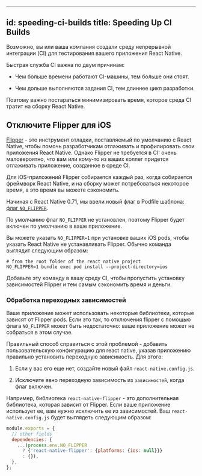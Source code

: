 

---
id: speeding-ci-builds
title: Speeding Up CI Builds
---

Возможно, вы или ваша компания создали среду непрерывной интеграции (CI) для тестирования вашего приложения React Native.



Быстрая служба CI важна по двум причинам:




- Чем больше времени работают CI-машины, тем больше они стоят.

- Чем дольше выполняются задания CI, тем длиннее цикл разработки.




Поэтому важно постараться минимизировать время, которое среда CI тратит на сборку React Native.




## Отключите Flipper для iOS




[Flipper](https://github.com/facebook/flipper) - это инструмент отладки, поставляемый по умолчанию с React Native, чтобы помочь разработчикам отлаживать и профилировать свои приложения React Native. Однако Flipper не требуется в CI: очень маловероятно, что вам или кому-то из ваших коллег придется отлаживать приложение, созданное в среде CI.




Для iOS-приложений Flipper собирается каждый раз, когда собирается фреймворк React Native, и на сборку может потребоваться некоторое время, а это время вы можете сэкономить.




Начиная с React Native 0.71, мы ввели новый флаг в Podfile шаблона: [флаг `NO_FLIPPER`](https://github.com/facebook/react-native/blob/main/packages/react-native/template/ios/Podfile#L20).




По умолчанию флаг `NO_FLIPPER` не установлен, поэтому Flipper будет включен по умолчанию в ваше приложение.




Вы можете указать `NO_FLIPPER=1` при установке ваших iOS pods, чтобы указать React Native не устанавливать Flipper. Обычно команда выглядит следующим образом:

```shell
# from the root folder of the react native project
NO_FLIPPER=1 bundle exec pod install --project-directory=ios
```

Добавьте эту команду в вашу среду CI, чтобы пропустить установку зависимостей Flipper и тем самым сэкономить время и деньги.



### Обработка переходных зависимостей




Ваше приложение может использовать некоторые библиотеки, которые зависят от Flipper pods. Если это так, то отключения flipper с помощью флага `NO_FLIPPER` может быть недостаточно: ваше приложение может не собраться в этом случае.




Правильный способ справиться с этой проблемой - добавить пользовательскую конфигурацию для react native, указав приложению правильно установить переходную зависимость. Для этого:




1. Если у вас его еще нет, создайте новый файл `react-native.config.js`.

2. Исключите явно переходную зависимость из `зависимостей`, когда флаг включен.




Например, библиотека `react-native-flipper` - это дополнительная библиотека, которая зависит от Flipper. Если ваше приложение использует ее, вам нужно исключить ее из зависимостей. Ваш `react-native.config.js` будет выглядеть следующим образом:

```js title="react-native.config.js"
module.exports = {
  // other fields
  dependencies: {
    ...(process.env.NO_FLIPPER
      ? {'react-native-flipper': {platforms: {ios: null}}}
      : {}),
  },
};
```

